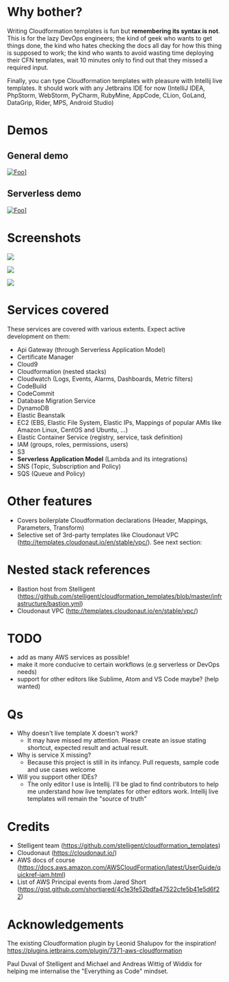 
# Why bother?
Writing Cloudformation templates is fun but **remembering its syntax is not**. This is for the lazy DevOps engineers; the kind of geek who wants to get things done, the kind who hates checking the docs all day for how this thing is supposed to work; the kind who wants to avoid wasting time deploying their CFN templates, wait 10 minutes only to find out that they missed a required input.

Finally, you can type Cloudformation templates with pleasure with Intellij live templates. It should work with any Jetbrains IDE for now (IntelliJ IDEA, PhpStorm, WebStorm, PyCharm, RubyMine, AppCode, CLion, GoLand, DataGrip, Rider, MPS, Android Studio)

# Demos
## General demo
<a href="https://www.youtube.com/watch?v=WALwWUauGaI">![Foo](https://img.youtube.com/vi/WALwWUauGaI/0.jpg)]</a>

## Serverless demo
<a href="https://www.youtube.com/watch?v=kSaiOteeMOc">![Foo](https://img.youtube.com/vi/kSaiOteeMOc/0.jpg)]</a>

# Screenshots
![](https://plugins.jetbrains.com/files/10653/screenshot_18020.png)

![](https://plugins.jetbrains.com/files/10653/screenshot_18023.png)

![](https://plugins.jetbrains.com/files/10653/screenshot_18019.png)

# Services covered
These services are covered with various extents. Expect active development on them:

- Api Gateway (through Serverless Application Model)
- Certificate Manager
- Cloud9
- Cloudformation (nested stacks)
- Cloudwatch (Logs, Events, Alarms, Dashboards, Metric filters)
- CodeBuild
- CodeCommit
- Database Migration Service
- DynamoDB
- Elastic Beanstalk
- EC2 (EBS, Elastic File System, Elastic IPs, Mappings of popular AMIs like Amazon Linux, CentOS and Ubuntu, ...)
- Elastic Container Service (registry, service, task definition)
- IAM (groups, roles, permissions, users)
- S3
- **Serverless Application Model** (Lambda and its integrations)
- SNS (Topic, Subscription and Policy)
- SQS (Queue and Policy)

# Other features
- Covers boilerplate Cloudformation declarations (Header, Mappings, Parameters, Transform)
- Selective set of 3rd-party templates like Cloudonaut VPC (http://templates.cloudonaut.io/en/stable/vpc/). See next section:

# Nested stack references
- Bastion host from Stelligent (https://github.com/stelligent/cloudformation_templates/blob/master/infrastructure/bastion.yml)
- Cloudonaut VPC (http://templates.cloudonaut.io/en/stable/vpc/)

# TODO
- add as many AWS services as possible!
- make it more conducive to certain workflows (e.g serverless or DevOps needs)
- support for other editors like Sublime, Atom and VS Code maybe? (help wanted)

# Qs
- Why doesn't live template X doesn't work?
  - It may have missed my attention. Please create an issue stating shortcut, expected result and actual result.
- Why is service X missing?
  - Because this project is still in its infancy. Pull requests, sample code and use cases welcome
- Will you support other IDEs?
  - The only editor I use is Intellij. I'll be glad to find contributors to help me understand how live templates for other editors work. Intellij live templates will remain the "source of truth"

# Credits
- Stelligent team (https://github.com/stelligent/cloudformation_templates)
- Cloudonaut (https://cloudonaut.io/)
- AWS docs of course (https://docs.aws.amazon.com/AWSCloudFormation/latest/UserGuide/quickref-iam.html)
- List of AWS Principal events from Jared Short (https://gist.github.com/shortjared/4c1e3fe52bdfa47522cfe5b41e5d6f22)


# Acknowledgements
The existing Cloudformation plugin by Leonid Shalupov for the inspiration!
https://plugins.jetbrains.com/plugin/7371-aws-cloudformation

Paul Duval of Stelligent and Michael and Andreas Wittig of Widdix for helping me internalise the "Everything as Code" mindset.
